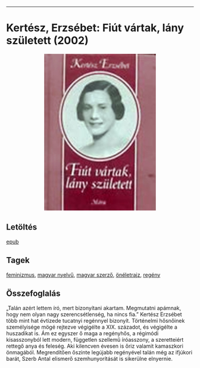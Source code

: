<hr/>

# <a name="id_1418">Kertész, Erzsébet: Fiút vártak, lány született (2002)</a>
<center><img src="https://github.com/BercziSandor/calibre_lib/raw/main/main/Kertesz%2C%20Erzsebet/Fiut%20vartak%2C%20lany%20szuletett%20%281418%29/cover.jpg" alt="cover" width="300"/></center>

## Letöltés
[epub](https://github.com/BercziSandor/calibre_lib/raw/main/main/Kertesz%2C%20Erzsebet/Fiut%20vartak%2C%20lany%20szuletett%20%281418%29/Fiut%20vartak%2C%20lany%20szuletett%20-%20Kertesz%2C%20Erzsebet.epub)

## Tagek
[feminizmus](https://github.com/berczisandor/calibre_lib/blob/main/main/_tags/feminizmus.md), [magyar nyelvű](https://github.com/berczisandor/calibre_lib/blob/main/main/_tags/magyar%20nyelv%c5%b1.md), [magyar szerző](https://github.com/berczisandor/calibre_lib/blob/main/main/_tags/magyar%20szerz%c5%91.md), [önéletrajz](https://github.com/berczisandor/calibre_lib/blob/main/main/_tags/%c3%b6n%c3%a9letrajz.md), [regény](https://github.com/berczisandor/calibre_lib/blob/main/main/_tags/reg%c3%a9ny.md)

## Összefoglalás
<div>
<p>„Talán azért lettem író, mert bizonyítani akartam. Megmutatni apámnak, hogy nem olyan nagy szerencsétlenség, ha nincs fia.” Kertész Erzsébet több mint hat évtizede tucatnyi regénnyel bizonyít. Történelmi hősnőinek személyisége mögé rejtezve végigélte a XIX. századot, és végigélte a huszadikat is. Ám ez egyszer ő maga a regényhős, a régimódi kisasszonyból lett modern, független szellemű íróasszony, a szeretteiért rettegő anya és feleség. Aki kilencven évesen is őriz valamit kamaszkori önmagából. Megrendítően őszinte legújabb regényével talán még az ifjúkori barát, Szerb Antal elismerő szemhunyorítását is sikerülne elnyernie.</p></div>


